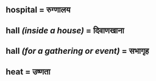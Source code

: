 ## hospital = रुग्णालय

## hall *(inside a house)* = दिवाणखाना

## hall *(for a gathering or event)* = सभागृह

## heat = उष्णता

